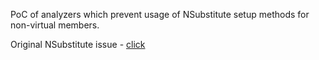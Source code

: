 PoC of analyzers which prevent usage of NSubstitute setup methods for non-virtual members.

Original NSubstitute issue - [click](https://www.google.com)

